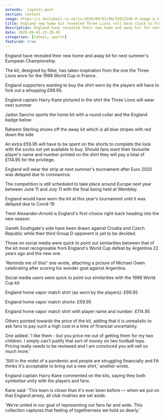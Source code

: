 ```yaml
---
extends: _layouts.post
section: content
image: https://i.dailymail.co.uk/1s/2020/09/01/08/32633240-0-image-a-11_1598947160297.jpg 
title: England new home kit revealed Three Lions roll back clock to France 98 with design 
description: England have revealed their new home and away kit for next summers European Championship. The kit has taken inspiration from that which the Three Lions wore for the 1998 World Cup. 
date: 2020-09-01-13-28-45 
categories: [latest, sports] 
featured: true 
--- 
```

England have revealed their new home and away kit for next summer's European Championship.

The kit, designed by Nike, has taken inspiration from the one the Three Lions wore for the 1998 World Cup in France.

England supporters wanting to buy the shirt worn by the players will have to fork out a whopping £99.95. 

England captain Harry Kane pictured in the shirt the Three Lions will wear next summer

Jadon Sancho sports the home kit with a round collar and the England badge below 

Raheem Sterling shows off the away kit which is all blue stripes with red down the side 

An extra £59.95 will have to be spent on the shorts to complete the look with the socks not yet available to buy. Should fans want their favourite player's name and number printed on the shirt they will pay a total of £114.95 for the privilege.

England will wear the strip at next summer's tournament after Euro 2020 was delayed due to coronavirus.

The competition is still scheduled to take place around Europe next year between June 11 and July 11 with the final being held at Wembley.

England would have worn the kit at this year's tournament until it was delayed due to Covid-19

Trent Alexander-Arnold is England's first-choice right-back heading into the new season

Gareth Southgate's side have been drawn against Croatia and Czech Republic while their third Group D opponent is yet to be decided. 

Those on social media were quick to point out similarities between that of the kit most recognisable from England's World Cup defeat by Argentina 22 years ago and the new one.

'Reminds me of this!' one wrote, attaching a picture of Michael Owen celebrating after scoring his wonder goal against Argentina. 

Social media users were quick to point out similarities with the 1998 World Cup kit

England home vapor match shirt (as worn by the players): £99.95

England home vapor match shorts: £59.95

England home vapor match shirt with player name and number: £114.95 

Others pointed towards the price of the kit, adding that it is unrealistic to ask fans to pay such a high cost in a time of financial uncertainty.

One added: 'I like them - but you price me out of getting them for my two children. I simply can't justify that sort of money on two football tops. Pricing really needs to be reviewed and I am convinced you will sell so much more.'  

'Still in the midst of a pandemic and people are struggling financially and FA thinks it's acceptable to bring out a new shirt,' another wrote.

England captain Harry Kane commented on the kits, saying they both symbolise unity with the players and fans.

Kane said: 'This team is closer than it's ever been before — when we put on that England jersey, all club rivalries are set aside.

'We're united in our goal of representing our fans far and wide. This collection captures that feeling of togetherness we hold so dearly.'





